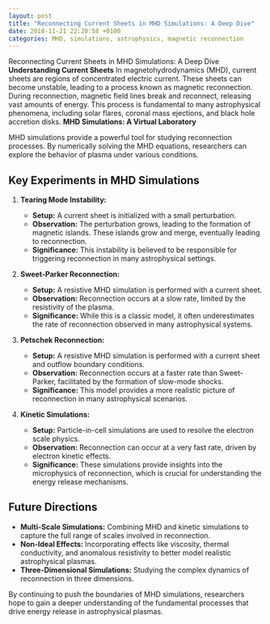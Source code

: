 ```yaml
---
layout: post
title: "Reconnecting Current Sheets in MHD Simulations: A Deep Dive"
date: 2010-11-21 22:20:58 +0100
categories: MHD, simulations, astrophysics, magnetic reconnection
---
```


Reconnecting Current Sheets in MHD Simulations: A Deep Dive
**Understanding Current Sheets**
In magnetohydrodynamics (MHD), current sheets are regions of concentrated electric current. These sheets can become unstable, leading to a process known as magnetic reconnection. During reconnection, magnetic field lines break and reconnect, releasing vast amounts of energy. This process is fundamental to many astrophysical phenomena, including solar flares, coronal mass ejections, and black hole accretion disks.
**MHD Simulations: A Virtual Laboratory**

MHD simulations provide a powerful tool for studying reconnection processes. By numerically solving the MHD equations, researchers can explore the behavior of plasma under various conditions.

## Key Experiments in MHD Simulations

1. **Tearing Mode Instability:**

   - **Setup:** A current sheet is initialized with a small perturbation.
   - **Observation:** The perturbation grows, leading to the formation of magnetic islands. These islands grow and merge, eventually leading to reconnection.
   - **Significance:** This instability is believed to be responsible for triggering reconnection in many astrophysical settings.

2. **Sweet-Parker Reconnection:**

   - **Setup:** A resistive MHD simulation is performed with a current sheet.
   - **Observation:** Reconnection occurs at a slow rate, limited by the resistivity of the plasma.
   - **Significance:** While this is a classic model, it often underestimates the rate of reconnection observed in many astrophysical systems.

3. **Petschek Reconnection:**

   - **Setup:** A resistive MHD simulation is performed with a current sheet and outflow boundary conditions.
   - **Observation:** Reconnection occurs at a faster rate than Sweet-Parker, facilitated by the formation of slow-mode shocks.
   - **Significance:** This model provides a more realistic picture of reconnection in many astrophysical scenarios.

4. **Kinetic Simulations:**
   - **Setup:** Particle-in-cell simulations are used to resolve the electron scale physics.
   - **Observation:** Reconnection can occur at a very fast rate, driven by electron kinetic effects.
   - **Significance:** These simulations provide insights into the microphysics of reconnection, which is crucial for understanding the energy release mechanisms.

## Future Directions

- **Multi-Scale Simulations:** Combining MHD and kinetic simulations to capture the full range of scales involved in reconnection.
- **Non-Ideal Effects:** Incorporating effects like viscosity, thermal conductivity, and anomalous resistivity to better model realistic astrophysical plasmas.
- **Three-Dimensional Simulations:** Studying the complex dynamics of reconnection in three dimensions.

By continuing to push the boundaries of MHD simulations, researchers hope to gain a deeper understanding of the fundamental processes that drive energy release in astrophysical plasmas.
